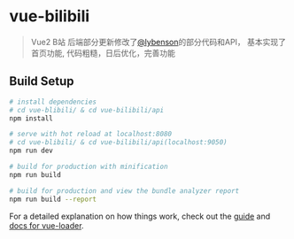 # vue-bilibili

> Vue2 B站
后端部分更新修改了[@lybenson](https://github.com/lybenson/bilibili-vue)的部分代码和API，
基本实现了首页功能, 代码粗糙，日后优化，完善功能
## Build Setup

``` bash
# install dependencies
# cd vue-blibili/ & cd vue-bilibili/api
npm install

# serve with hot reload at localhost:8080
# cd vue-blibili/ & cd vue-bilibili/api(localhost:9050)
npm run dev

# build for production with minification
npm run build

# build for production and view the bundle analyzer report
npm run build --report
```

For a detailed explanation on how things work, check out the [guide](http://vuejs-templates.github.io/webpack/) and [docs for vue-loader](http://vuejs.github.io/vue-loader).
